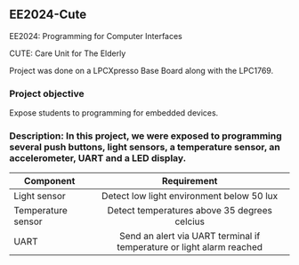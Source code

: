 ## EE2024-Cute
EE2024: Programming for Computer Interfaces

CUTE: Care Unit for The Elderly

Project was done on a LPCXpresso Base Board along with the LPC1769. 

### Project objective 
Expose students to programming for embedded devices.

### Description: In this project, we were exposed to programming several push buttons, light sensors, a temperature sensor, an accelerometer, UART and a LED display. 

| Component          | Requirement								     |
| -------------------|:---------------------------------------------:|	
| Light sensor       | Detect low light environment below 50 lux     |
| Temperature sensor | Detect temperatures above 35 degrees celcius  |
| UART               | Send an alert via UART terminal if temperature or light alarm reached|